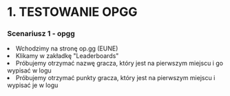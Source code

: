 # 1. TESTOWANIE OPGG
### Scenariusz 1 - opgg
<li>Wchodzimy na stronę op.gg (EUNE)</li> 
<li>Klikamy w zakładkę "Leaderboards"</li>
<li>Próbujemy otrzymać nazwę gracza, który jest na pierwszym miejscu i go wypisać w logu</li>
<li>Próbujemy otrzymać punkty gracza, który jest na pierwszym miejscu i wypisać je w logu</li>
